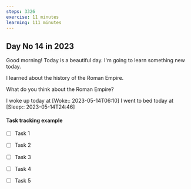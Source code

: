 ```yaml
---
steps: 3326
exercise: 11 minutes
learning: 111 minutes
---
```

## Day No 14 in 2023
Good morning! Today is a beautiful day.
I'm going to learn something new today.

I learned about the history of the Roman Empire.

What do you think about the Roman Empire?

I woke up today at [Woke:: 2023-05-14T06:10]
I went to bed today at [Sleep:: 2023-05-14T24:46]

#### Task tracking example
- [ ] Task 1
- [ ] Task 2
- [ ] Task 3
- [ ] Task 4
- [ ] Task 5

